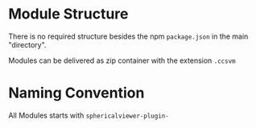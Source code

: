 # Module Structure #

There is no required structure besides the npm `package.json` in the main "directory".

Modules can be delivered as zip container with the extension `.ccsvm`

# Naming Convention #

All Modules starts with `sphericalviewer-plugin-`